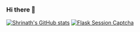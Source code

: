 ### Hi there 👋

<!--
**gupta-shrinath/gupta-shrinath** is a ✨ _special_ ✨ repository because its `README.md` (this file) appears on your GitHub profile.

Here are some ideas to get you started:

- 🔭 I’m currently working on ...
- 🌱 I’m currently learning ...
- 👯 I’m looking to collaborate on ...
- 🤔 I’m looking for help with ...
- 💬 Ask me about ...
- 📫 How to reach me: ...
- 😄 Pronouns: ...
- ⚡ Fun fact: ...
-->
[![Shrinath's GitHub stats](https://github-readme-stats.vercel.app/api?username=gupta-shrinath&show_icons=true)](https://github.com/anuraghazra/github-readme-stats)
[![Flask Session Captcha](https://github-readme-stats.vercel.app/api/pin/?username=gupta-shrinath&repo=flask-session-captcha)](https://github.com/Tethik/flask-session-captcha)
